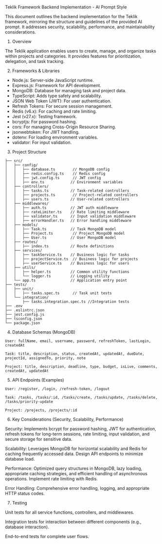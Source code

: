 Teklik Framework Backend Implementation - AI Prompt Style

This document outlines the backend implementation for the Teklik framework, mirroring the structure and guidelines of the provided AI prompt. It addresses security, scalability, performance, and maintainability considerations.

1. Overview

The Teklik application enables users to create, manage, and organize tasks within projects and categories. It provides features for prioritization, delegation, and task tracking.

2. Frameworks & Libraries

- Node.js: Server-side JavaScript runtime.
- Express.js: Framework for API development.
- MongoDB: Database for managing task and project data.
- TypeScript: Adds type safety and scalability.
- JSON Web Token (JWT): For user authentication.
- Refresh Tokens: For secure session management.
- Redis (v6.x): For caching and rate limiting.
- Jest (v27.x): Testing framework.
- bcryptjs: For password hashing.
- cors: For managing Cross-Origin Resource Sharing.
- jsonwebtoken: For JWT handling.
- dotenv: For loading environment variables.
- validator: For input validation.

3. Project Structure
```
├── src/
│   ├── config/
│   │   ├── database.ts        // MongoDB config
│   │   ├── redis.config.ts    // Redis config
│   │   ├── jwt.config.ts      // JWT config
│   │   ├── env.ts            // Environment variables
│   ├── controllers/
│   │   ├── tasks.ts          // Task-related controllers
│   │   ├── projects.ts        // Project-related controllers
│   │   ├── users.ts          // User-related controllers
│   ├── middlewares/
│   │   ├── auth.ts           // JWT auth middleware
│   │   ├── rateLimiter.ts    // Rate limiting middleware
│   │   ├── validator.ts      // Input validation middleware
│   │   ├── errorHandler.ts   // Error handling middleware
│   ├── models/
│   │   ├── Task.ts           // Task MongoDB model
│   │   ├── Project.ts         // Project MongoDB model
│   │   ├── User.ts           // User MongoDB model
│   ├── routes/
│   │   ├── index.ts          // Route definitions
│   ├── services/
│   │   ├── taskService.ts    // Business logic for tasks
│   │   ├── projectService.ts  // Business logic for projects
│   │   ├── userService.ts    // Business logic for users
│   ├── utils/
│   │   ├── helper.ts         // Common utility functions
│   │   └── logger.ts         // Logging utility
│   └── app.ts                // Application entry point
├── tests/
│   ├── unit/
│   │   ├── tasks.spec.ts      // Task unit tests
│   └── integration/
│       ├── tasks.integration.spec.ts //Integration tests
├── .env
├── .eslintrc.json
├── jest.config.js
├── tsconfig.json
└── package.json
``` 

4. Database Schemas (MongoDB)

```
User: fullName, email, username, password, refreshToken, lastLogin, createdAt

Task: title, description, status, createdAt, updatedAt, dueDate, projectId, assignedTo, priority, note

Project: title, description, deadline, type, budget, isLive, comments, createdAt, updatedAt

```
5. API Endpoints (Examples)

```
User: /register, /login, /refresh-token, /logout

Task: /tasks, /tasks/:id, /tasks/create, /tasks/update, /tasks/delete, /tasks/priority-update

Project: /projects, /projects/:id

```
6. Key Considerations (Security, Scalability, Performance)

Security: Implements bcrypt for password hashing, JWT for authentication, refresh tokens for long-term sessions, rate limiting, input validation, and secure storage for sensitive data.

Scalability: Leverages MongoDB for horizontal scalability and Redis for caching frequently accessed data. Design API endpoints to minimize database load.

Performance: Optimized query structures in MongoDB, lazy loading, appropriate caching strategies, and efficient handling of asynchronous operations. Implement rate limiting with Redis.

Error Handling: Comprehensive error handling, logging, and appropriate HTTP status codes.

7. Testing

Unit tests for all service functions, controllers, and middlewares.

Integration tests for interaction between different components (e.g., database interaction).

End-to-end tests for complete user flows.
